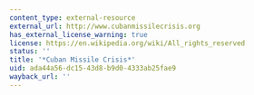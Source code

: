 ```yaml
---
content_type: external-resource
external_url: http://www.cubanmissilecrisis.org
has_external_license_warning: true
license: https://en.wikipedia.org/wiki/All_rights_reserved
status: ''
title: '*Cuban Missile Crisis*'
uid: ada44a56-dc15-43d8-b9d0-4333ab25fae9
wayback_url: ''
---
```


